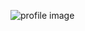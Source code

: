 ![profile image](https://avatars2.githubusercontent.com/u/58246113?s=400&u=9b8875df850395d1bab3c2f8bf35a601166545c4&v=4)
